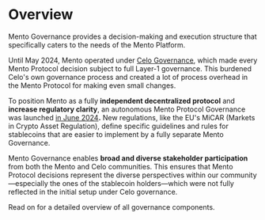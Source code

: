 # Overview

Mento Governance provides a decision-making and execution structure that specifically caters to the needs of the Mento Platform.

Until May 2024, Mento operated under [Celo Governance](https://docs.celo.org/protocol/governance), which made every Mento Protocol decision subject to full Layer-1 governance. This burdened Celo's own governance process and created a lot of process overhead in the Mento Protocol for making even small changes.

To position Mento as a fully **independent decentralized protocol** and **increase regulatory clarity**, an autonomous Mento Protocol Governance was launched [in June 2024](https://celo.stake.id/#/proposal/180)**.** New regulations, like the EU's MiCAR (Markets in Crypto Asset Regulation), define specific guidelines and rules for stablecoins that are easier to implement by a fully separate Mento Governance.

Mento Governance enables **broad and diverse stakeholder participation** from both the Mento and Celo communities. This ensures that Mento Protocol decisions represent the diverse perspectives within our community—especially the ones of the stablecoin holders—which were not fully reflected in the initial setup under Celo governance.

Read on for a detailed overview of all governance components.&#x20;
